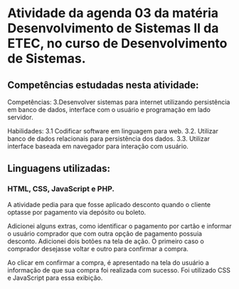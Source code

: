 # Atividade da agenda 03 da matéria Desenvolvimento de Sistemas II da ETEC, no curso de Desenvolvimento de Sistemas.

## Competências estudadas nesta atividade:
Competências:
3.Desenvolver sistemas para internet utilizando persistência em banco de dados, interface com o usuário e programação em lado servidor.

Habilidades:
3.1 Codificar software em linguagem para web.
3.2. Utilizar banco de dados relacionais para persistência dos dados.
3.3. Utilizar interface baseada em navegador para interação com   usuário.

## Linguagens utilizadas:
### HTML, CSS, JavaScript e PHP.

A atividade pedia para que fosse aplicado desconto quando o cliente optasse por pagamento via depósito ou boleto.

Adicionei alguns extras, como identificar o pagamento por cartão e informar o usuário comprador que com outra opção de pagamento possuia desconto. Adicionei dois botões na tela de ação. O primeiro caso o comprador desejasse voltar e outro para confirmar a compra.

Ao clicar em confirmar a compra, é apresentado na tela do usuário a informação de que sua compra foi realizada com sucesso. Foi utilizado CSS e JavaScript para essa exibição.
